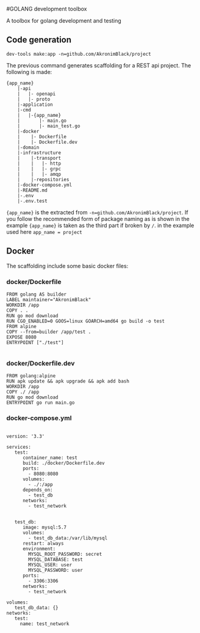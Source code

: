 #GOLANG development toolbox

A toolbox for golang development and testing


## Code generation

```
dev-tools make:app -n=github.com/AkronimBlack/project
```

The previous command generates scaffolding for a REST api project. The following is made:

```
{app_name}	
	|-api
	|   |- openapi
	|	|- proto
	|-application
 	|-cmd
	|	|-{app_name}
	|		|- main.go
	|		|- main_test.go
	|-docker
	|    |- Dockerfile
	|	 |- Dockerfile.dev
	|-domain
	|-infrastructure
	|    |-transport
	|    |   |- http  
	|	 |   |- grpc
	|	 |   |- amqp
	|	 |-repositories  
	|-docker-compose.yml
	|-README.md
	|-.env
	|-.env.test
```


```{app_name}``` is the extracted from ```-n=github.com/AkronimBlack/project```. If you follow the recommended form of package naming as is shown in the example
```{app_name}``` is taken as the third part if broken by ```/```. in the example used here ```app_name = project``` 

## Docker

The scaffolding include some basic docker files:

### docker/Dockerfile

```
FROM golang AS builder
LABEL maintainer="AkronimBlack"
WORKDIR /app
COPY . .
RUN go mod download
RUN CGO_ENABLED=0 GOOS=linux GOARCH=amd64 go build -o test
FROM alpine
COPY --from=builder /app/test .
EXPOSE 8080
ENTRYPOINT ["./test"]
	
```

### docker/Dockerfile.dev

```
FROM golang:alpine
RUN apk update && apk upgrade && apk add bash
WORKDIR /app
COPY ./ /app
RUN go mod download
ENTRYPOINT go run main.go
```

### docker-compose.yml
```

version: '3.3'

services:
   test:
      container_name: test
      build: ./docker/Dockerfile.dev
      ports:
        - 8080:8080
      volumes:
        - ./:/app
      depends_on:
        - test_db
      networks:
        - test_network


   test_db:
      image: mysql:5.7
      volumes:
        - test_db_data:/var/lib/mysql
      restart: always
      environment:
        MYSQL_ROOT_PASSWORD: secret
        MYSQL_DATABASE: test
        MYSQL_USER: user
        MYSQL_PASSWORD: user
      ports: 
        - 3306:3306
      networks:
        - test_network

volumes:
   test_db_data: {}
networks:
   test:
     name: test_network
```